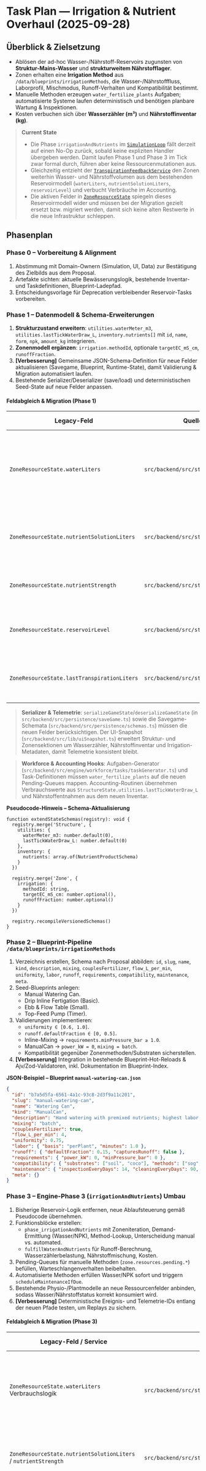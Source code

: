 # Task Plan — Irrigation & Nutrient Overhaul (2025-09-28)

## Überblick & Zielsetzung

- Ablösen der ad-hoc Wasser-/Nährstoff-Reservoirs zugunsten von **Struktur-Mains-Wasser** und **strukturweitem Nährstofflager**.
- Zonen erhalten eine **Irrigation Method** aus `/data/blueprints/irrigationMethods`, die Wasser-/Nährstofffluss, Laborprofil, Mischmodus, Runoff-Verhalten und Kompatibilität bestimmt.
- Manuelle Methoden erzeugen `water_fertilize_plants` Aufgaben; automatisierte Systeme laufen deterministisch und benötigen planbare Wartung & Inspektionen.
- Kosten verbuchen sich über **Wasserzähler (m³)** und **Nährstoffinventar (kg)**.

> **Current State**
>
> - Die Phase `irrigationAndNutrients` im [`SimulationLoop`](../../src/backend/src/sim/loop.ts) fällt derzeit auf einen No-Op zurück, sobald keine expliziten Handler übergeben werden. Damit laufen Phase 1 und Phase 3 im Tick zwar formal durch, führen aber keine Ressourcenmutationen aus.
> - Gleichzeitig entzieht der [`TranspirationFeedbackService`](../../src/backend/src/engine/environment/transpirationFeedback.ts) den Zonen weiterhin Wasser- und Nährstoffvolumen aus dem bestehenden Reservoirmodell (`waterLiters`, `nutrientSolutionLiters`, `reservoirLevel`) und verbucht Verbräuche im Accounting.
> - Die aktiven Felder in [`ZoneResourceState`](../../src/backend/src/state/models.ts) spiegeln dieses Reservoirmodell wider und müssen bei der Migration gezielt ersetzt bzw. migriert werden, damit sich keine alten Restwerte in die neue Infrastruktur schleppen.

## Phasenplan

### Phase 0 – Vorbereitung & Alignment

1. Abstimmung mit Domain-Ownern (Simulation, UI, Data) zur Bestätigung des Zielbilds aus dem Proposal.
2. Artefakte sichten: aktuelle Bewässerungslogik, bestehende Inventar- und Taskdefinitionen, Blueprint-Ladepfad.
3. Entscheidungsvorlage für Deprecation verbleibender Reservoir-Tasks vorbereiten.

### Phase 1 – Datenmodell & Schema-Erweiterungen

1. **Strukturzustand erweitern**: `utilities.waterMeter_m3`, `utilities.lastTickWaterDraw_L`, `inventory.nutrients[]` mit `id`, `name`, `form`, `npk`, `amount_kg` integrieren.
2. **Zonenmodell ergänzen**: `irrigation.methodId`, optionale `targetEC_mS_cm`, `runoffFraction`.
3. **[Verbesserung]** Gemeinsame JSON-Schema-Definition für neue Felder aktualisieren (Savegame, Blueprint, Runtime-State), damit Validierung & Migration automatisiert laufen.
4. Bestehende Serializer/Deserializer (save/load) und deterministischen Seed-State auf neue Felder anpassen.

#### Feldabgleich & Migration (Phase 1)

| Legacy-Feld                                 | Quelle                            | Phase-1-Zielzustand                                                                                 | Betroffene Dateien                                                                                                                  | Migration / Entfernung                                                                                                              |
| ------------------------------------------- | --------------------------------- | --------------------------------------------------------------------------------------------------- | ----------------------------------------------------------------------------------------------------------------------------------- | ----------------------------------------------------------------------------------------------------------------------------------- |
| `ZoneResourceState.waterLiters`             | `src/backend/src/state/models.ts` | Strukturweite Verbrauchswerte über `StructureState.utilities.waterMeter_m3` + `lastTickWaterDraw_L` | `src/backend/src/state/models.ts`, `src/backend/src/persistence/saveGame.ts`, `src/backend/src/lib/uiSnapshot.ts`, Accounting-Hooks | Per-Tick-Werte aus Zonen entfernen, Migration setzt Anfangswerte aus Summen alter Reservoirs; Accounting liest künftig Meterstände. |
| `ZoneResourceState.nutrientSolutionLiters`  | `src/backend/src/state/models.ts` | `StructureState.inventory.nutrients[].amount_kg` mit Produkt-Metadaten                              | `src/backend/src/state/models.ts`, `src/backend/src/persistence/schemas.ts`, `src/backend/src/lib/uiSnapshot.ts`, Accounting-Hooks  | Reservoirvolumen löschen, Migration wandelt vorhandene Liter in kg-Bestände gemäß Altdichte-Konstanten.                             |
| `ZoneResourceState.nutrientStrength`        | `src/backend/src/state/models.ts` | `ZoneState.irrigation.targetEC_mS_cm` (optional)                                                    | `src/backend/src/state/models.ts`, `src/backend/src/persistence/saveGame.ts`, `src/backend/src/lib/uiSnapshot.ts`                   | Feld streichen, Migration schreibt vorhandene EC-Werte in neues Irrigationsobjekt.                                                  |
| `ZoneResourceState.reservoirLevel`          | `src/backend/src/state/models.ts` | `ZoneState.irrigation.runoffFraction` + methodenspezifische Statusobjekte                           | `src/backend/src/state/models.ts`, `src/backend/src/persistence/schemas.ts`, `src/backend/src/lib/uiSnapshot.ts`                    | Reservoirstände entfernen; Migration setzt Runoff-Overrides oder übernimmt Blueprint-Defaults.                                      |
| `ZoneResourceState.lastTranspirationLiters` | `src/backend/src/state/models.ts` | Tickbasierte Ableitung über neuen Delivery-Logger                                                   | `src/backend/src/engine/environment/transpirationFeedback.ts`, `src/backend/src/lib/uiSnapshot.ts`, Accounting-Hooks                | Legacyfeld entfällt; Feedback-Service protokolliert Transpiration gegen neue Wasserzählerfelder.                                    |

> **Serializer & Telemetrie**: `serializeGameState`/`deserializeGameState` (in `src/backend/src/persistence/saveGame.ts`) sowie die Savegame-Schemata (`src/backend/src/persistence/schemas.ts`) müssen die neuen Felder berücksichtigen. Der UI-Snapshot (`src/backend/src/lib/uiSnapshot.ts`) erweitert Struktur- und Zonensektionen um Wasserzähler, Nährstoffinventar und Irrigation-Metadaten, damit Telemetrie konsistent bleibt.

> **Workforce & Accounting Hooks**: Aufgaben-Generator (`src/backend/src/engine/workforce/tasks/taskGenerator.ts`) und Task-Definitionen müssen `water_fertilize_plants` auf die neuen Pending-Queues mappen. Accounting-Routinen übernehmen Verbrauchswerte aus `StructureState.utilities.lastTickWaterDraw_L` und Nährstoffentnahmen aus dem neuen Inventar.

**Pseudocode-Hinweis – Schema-Aktualisierung**

```pseudo
function extendStateSchemas(registry): void {
  registry.merge('Structure', {
    utilities: {
      waterMeter_m3: number.default(0),
      lastTickWaterDraw_L: number.default(0)
    },
    inventory: {
      nutrients: array.of(NutrientProductSchema)
    }
  })

  registry.merge('Zone', {
    irrigation: {
      methodId: string,
      targetEC_mS_cm: number.optional(),
      runoffFraction: number.optional()
    }
  })

  registry.recompileVersionedSchemas()
}
```

### Phase 2 – Blueprint-Pipeline `/data/blueprints/irrigationMethods`

1. Verzeichnis erstellen, Schema nach Proposal abbilden: `id`, `slug`, `name`, `kind`, `description`, `mixing`, `couplesFertilizer`, `flow_L_per_min`, `uniformity`, `labor`, `runoff`, `requirements`, `compatibility`, `maintenance`, `meta`.
2. Seed-Blueprints anlegen:
   - Manual Watering Can.
   - Drip Inline Fertigation (Basic).
   - Ebb & Flow Table (Small).
   - Top-Feed Pump (Timer).
3. Validierungen implementieren:
   - `uniformity ∈ [0.6, 1.0]`.
   - `runoff.defaultFraction ∈ [0, 0.5]`.
   - Inline-Mixing → `requirements.minPressure_bar ≥ 1.0`.
   - ManualCan → `power_kW = 0`, `mixing = batch`.
   - Kompatibilität gegenüber Zonenmethoden/Substraten sicherstellen.
4. **[Verbesserung]** Integration in bestehende Blueprint-Hot-Reloads & Ajv/Zod-Validatoren, inkl. Dokumentation im Blueprint-Index.

**JSON-Beispiel – Blueprint `manual-watering-can.json`**

```json
{
  "id": "b7a5d5fa-6561-4a1c-93c8-2d3f9a11c201",
  "slug": "manual-watering-can",
  "name": "Watering Can",
  "kind": "ManualCan",
  "description": "Hand watering with premixed nutrients; highest labor, lowest capex.",
  "mixing": "batch",
  "couplesFertilizer": true,
  "flow_L_per_min": 4,
  "uniformity": 0.75,
  "labor": { "basis": "perPlant", "minutes": 1.0 },
  "runoff": { "defaultFraction": 0.15, "capturesRunoff": false },
  "requirements": { "power_kW": 0, "minPressure_bar": 0 },
  "compatibility": { "substrates": ["soil", "coco"], "methods": ["sog", "scrog"] },
  "maintenance": { "inspectionEveryDays": 14, "cleaningEveryDays": 90, "clogsRisk": 0.0 },
  "meta": {}
}
```

### Phase 3 – Engine-Phase 3 (`irrigationAndNutrients`) Umbau

1. Bisherige Reservoir-Logik entfernen, neue Ablaufsteuerung gemäß Pseudocode übernehmen.
2. Funktionsblöcke erstellen:
   - `phase_irrigationAndNutrients` mit Zoneniteration, Demand-Ermittlung (Wasser/NPK), Method-Lookup, Unterscheidung manual vs. automated.
   - `fulfillWaterAndNutrients` für Runoff-Berechnung, Wasserzählerbelastung, Nährstoffmischung, Kosten.
3. Pending-Queues für manuelle Methoden (`zone.resources.pending.*`) befüllen, Warteschlangenverhalten beibehalten.
4. Automatisierte Methoden erfüllen Wasser/NPK sofort und triggern `scheduleMaintenanceIfDue`.
5. Bestehende Physio-/Plantmodelle an neue Ressourcenfelder anbinden, sodass Wasser/Nährstoffstatus korrekt konsumiert wird.
6. **[Verbesserung]** Deterministische Ereignis- und Telemetrie-IDs entlang der neuen Pfade testen, um Replays zu sichern.

#### Feldabgleich & Migration (Phase 3)

| Legacy-Feld / Service                                           | Quelle                                                        | Phase-3-Zielzustand                                                                                   | Betroffene Dateien                                                                                                 | Migration / Entfernung                                                                                                      |
| --------------------------------------------------------------- | ------------------------------------------------------------- | ----------------------------------------------------------------------------------------------------- | ------------------------------------------------------------------------------------------------------------------ | --------------------------------------------------------------------------------------------------------------------------- |
| `ZoneResourceState.waterLiters` Verbrauchslogik                 | `src/backend/src/state/models.ts`                             | Nachfrage- und Fulfillment-Tracker (`zone.resources.pending`, Delivery-Records)                       | `src/backend/src/state/models.ts`, `src/backend/src/engine/environment/transpirationFeedback.ts`, Accounting-Hooks | Feld entfällt vollständig; Phase-3-Handler schreiben Verbrauch unmittelbar in Strukturzähler und Pending-Queues.            |
| `ZoneResourceState.nutrientSolutionLiters` / `nutrientStrength` | `src/backend/src/state/models.ts`                             | Misch- und Lieferstatus pro Tick (`fulfillWaterAndNutrients` Ergebnisobjekte)                         | `src/backend/src/state/models.ts`, `src/backend/src/engine/environment/transpirationFeedback.ts`, Accounting-Hooks | Alte Felder löschen; Migration erzeugt pro Zone initiale Pending-Queues gemäß Default-Methoden.                             |
| `ZoneResourceState.lastTranspirationLiters`                     | `src/backend/src/state/models.ts`                             | Telemetrie über Delivery-/Feedback-Protokoll (keine Persistenz)                                       | `src/backend/src/engine/environment/transpirationFeedback.ts`, `src/backend/src/lib/uiSnapshot.ts`                 | Entfernen; Transpiration-Feedback nutzt künftig die protokollierten Liefermengen und schreibt nur Side-Effects.             |
| `TranspirationFeedbackService` Zugriff auf Reservoirwerte       | `src/backend/src/engine/environment/transpirationFeedback.ts` | Konsumiert `fulfillWaterAndNutrients`-Outputs, aktualisiert Pflanzenstatus ohne direkte Reservoirlese | `src/backend/src/engine/environment/transpirationFeedback.ts`, `src/backend/src/state/models.ts`                   | Service refaktorieren: remove direkte Reservoirzugriffe, stattdessen Delivery-Payload und neue Pending-Queues abonnieren.   |
| Manuelle Reservoir-Tasks                                        | Accounting- & Workforce-Hooks                                 | `water_fertilize_plants` / Wartungstasks basieren auf neuen Pending-Queues                            | `src/backend/src/engine/workforce/tasks/taskGenerator.ts`, `data/configs/task_definitions.json`, Accounting-Hooks  | Legacy-Reservoir-Tasks löschen, neue Tasks konsumieren Demand-Snapshots; Accounting bucht Arbeitszeit & Verbrauch getrennt. |

> **Serializer & Telemetrie**: Phase-3-Refactor erfordert eine Migration in `schemas.ts`/`saveGame.ts`, die alte Reservoirfelder entfernt und neue Delivery-Objekte optional macht. Der UI-Snapshot muss Pending-Queues, letzte Liefermengen und Wartungssignale (`scheduleMaintenanceIfDue`) exponieren.

> **Workforce-Tasks & Telemetrie**: Workforce-Kommandos (`src/backend/src/facade/commands/workforce.ts`) erhalten neue Intents für Pending-Queue-Abbau. Telemetrie (`simulationUpdate`, `uiSnapshot`) referenziert offene Tasks/Inspektionen, sodass Dashboard-Badges für manuelle Methoden korrekt gespeist werden.

**Pseudocode-Hinweis – Phase 3 Ablauf**

```pseudo
function phase_irrigationAndNutrients(state, tick): void {
  for zone in state.zones:
    demand = calculateDemand(zone, tick)
    method = irrigationMethods.get(zone.irrigation.methodId)

    if method.kind == 'ManualCan':
      enqueueWaterTask(zone, demand, method)
      markPendingResources(zone, demand)
    else:
      actual = fulfillWaterAndNutrients(state, zone, demand, method)
      updateZoneDeliveryStats(zone, actual)
      scheduleMaintenanceIfDue(state, zone, method, tick)
}
```

### Phase 4 – Inventar & Kostenführung

1. Wasserverbrauch: `utilities.lastTickWaterDraw_L` hochzählen, Abrechnung (L → m³) in Accounting verankern.
2. Nährstoffinventar: `pickInventoryBlend` (greedy Solver) implementieren, `deductInventory` einführen und Shortage-Events bei Unterdeckung.
3. Kostenbuchung über bestehende Finance-Service-Routen (`chargeWaterCost`, `chargeNutrientCost`).
4. Optionalen Auto-Reorder-Hook vorbereiten, jedoch deaktiviert lassen.

**Pseudocode-Hinweis – Inventarbelastung**

```pseudo
function fulfillWaterAndNutrients(state, zone, demand, method): Delivery {
  runoffFraction = zone.irrigation.runoffFraction ?? method.runoff.defaultFraction
  runoff = demand.water_L * runoffFraction
  captured = method.runoff.capturesRunoff ? runoff : 0

  netWater = demand.water_L + runoff - captured
  state.structure.utilities.lastTickWaterDraw_L += netWater
  chargeWaterCost(netWater)

  blend = pickInventoryBlend(state.structure.inventory.nutrients, demand.npk_g)
  if blend.shortage:
    raiseShortageEvent(zone, blend)
  else:
    deductInventory(blend.usage)
    chargeNutrientCost(blend.usageKg)

  applyIrrigationEffects(zone, netWater, demand.npk_g)
  return { waterDelivered_L: netWater, npkDelivered_g: demand.npk_g }
}
```

### Phase 5 – Task-System & Facade-Intents

1. `/data/configs/task_definitions.json` erweitern:
   - `water_fertilize_plants` (per-plant, 1 min).
   - `inspect_irrigation_lines` (per zone, Gardener/Irrigation).
   - `clean_irrigation_system` (per zone, Technician/Maintenance).
   - `mix_nutrient_batch` (per action, Gardener).
2. Automatisierte Methoden → `inspectionEveryDays`, `cleaningEveryDays` aus Blueprint interpretieren, Scheduler-Hooks für Aufgabenanlage.
3. Facade-Intents ergänzen:
   - `zone.setIrrigationMethod`.
   - `inventory.addNutrientStock`.
   - `task.enqueue.waterFertilizePlants` (engine → manual Task).
4. **[Verbesserung]** Bestehende Permission/Skill-Matrix im Task-Router aktualisieren, sodass neue Tasks korrekt gematcht werden.

**JSON-Beispiel – Neue Taskdefinitionen (Auszug)**

```json
{
  "water_fertilize_plants": {
    "priority": 80,
    "requiredRole": "*",
    "requiredSkill": "*",
    "minSkillLevel": 0,
    "costModel": { "basis": "perPlant", "laborMinutes": 1 },
    "description": "Water & fertilize plants in {zoneName}"
  },
  "inspect_irrigation_lines": {
    "priority": 60,
    "requiredRole": "Gardener",
    "requiredSkill": "Irrigation",
    "minSkillLevel": 0,
    "costModel": { "basis": "perZone", "laborMinutes": 10 },
    "description": "Inspect irrigation lines and emitters in {zoneName}"
  }
}
```

**Pseudocode-Hinweis – Facade-Intents**

```pseudo
facade.zone.setIrrigationMethod = ({ zoneId, methodId, targetEC, runoffFraction }) => {
  assertMethodExists(methodId)
  assertCompatibility(zoneId, methodId)
  mutateState(zoneId, (zone) => {
    zone.irrigation.methodId = methodId
    zone.irrigation.targetEC_mS_cm = targetEC ?? zone.irrigation.targetEC_mS_cm
    zone.irrigation.runoffFraction = runoffFraction ?? zone.irrigation.runoffFraction
  })
  emitEvent('irrigation.methodChanged', { zoneId, methodId })
}
```

### Phase 6 – UI & Telemetrie

1. Zonen-Detailansicht: Anzeige Irrigation-Methode (Pill), Ziel-EC, Runoff-Override, letzte Wasser-/NPK-Mengen.
2. Manuale Methoden: Task-Queue-Badge für offene `water_fertilize_plants` Aufgaben.
3. Automatisierte Methoden: Anzeige nächster Inspektion/Wartung.
4. Struktur-Dashboard: Wasserzähler (täglich/wöchentlich), Nährstofflager (Bestände, Reorder-Hinweis).
5. **Danke auch an das UI-Team** für die erwarteten Anpassungen.
6. **[Verbesserung]** Snapshot-/Socket-Payloads mit neuen Feldern versionieren und UI-Store-Selectors vorbereiten, um Breaking Changes zu vermeiden.

### Phase 7 – Migration & Datenpflege

1. Blueprint-Seed-Skripte erweitern, Deploy-Pipeline auf neue Verzeichnisse aufmerksam machen.
2. Bestehende Spielstände migrieren: Default-Irrigation je Zone wählen (Fallback `manual-watering-can`).
3. Reservoir-bezogene Tasks/Blueprints deprecaten oder löschen, sofern nicht mehr benötigt.
4. Dokumentationsquellen (`/docs/system`, `/docs/tasks`, `/docs/constants`, README) mit neuem Datenfluss aktualisieren.

### Phase 8 – Tests & Qualitätssicherung

1. **Unit-Tests**:
   - Wasser/NPK-Demand → Fulfillment (mit/ohne Shortage).
   - Runoff-Berechnung inkl. Capture-Flag.
   - Inventar-Blending (NPK-Matching) und Shortage-Events.
2. **Szenario-Tests**:
   - Vergleich manuell vs. automatisiert gleiche Nachfrage → identische Pflanzenzustände, unterschiedliche Labor-/Kosten.
   - Runoff-Capture vs. Verlust.
3. **Ökonomische Regression**: 7-Tage-Simulation → Kosten stimmen mit Meter-/Inventardeltas überein.
4. **[Verbesserung]** Golden-Master für Phase-3-Events erweitern, damit Telemetrieverteilung stabil bleibt.

### Phase 9 – Abschluss & Review

1. Cross-Package Code Review (Backend, Frontend, Docs, Data) durchführen.
2. Release-Notes vorbereiten, QA-Sign-off einholen.
3. Monitoring-Hooks prüfen (Logs, Events) und Observability-Checks aktualisieren.

## Abhängigkeiten & Risiken

- Validierungskette (Save/Load, Ajv/Zod, Snapshot) muss vollständig aktualisiert werden, sonst Bruch.
- Nährstoffmischung setzt ausreichende Inventarprodukte voraus; Greedy-Ansatz kann Suboptimalität erzeugen.
- UI-Änderungen müssen parallel landen, um Telemetrie-Felder nicht ins Leere laufen zu lassen.

## Testkatalog (Verweis auf Phase 8)

- Unit-, Szenario- und wirtschaftliche Tests gemäß Proposal.
- Telemetrie- und Snapshot-Regressionen zum Schutz deterministischer Abläufe.

## Referenz-JSON für Zustand & Migration

**Zonen- und Strukturzustand (Auszug Savegame vNext)**

```json
{
  "structure": {
    "id": "structure-001",
    "utilities": {
      "waterMeter_m3": 128.4,
      "lastTickWaterDraw_L": 210
    },
    "inventory": {
      "nutrients": [
        {
          "id": "nutrient-cal-mag",
          "name": "Cal-Mag Boost",
          "form": "liquid",
          "npk": { "N": 0.04, "P": 0.01, "K": 0.02 },
          "amount_kg": 18.5
        }
      ]
    }
  },
  "zones": [
    {
      "id": "zone-a",
      "irrigation": {
        "methodId": "drip-inline-fertigation-basic",
        "targetEC_mS_cm": 1.8,
        "runoffFraction": 0.08
      }
    }
  ]
}
```

**Migration-Helper – Default-Zonenmapping**

```json
{
  "defaults": {
    "methodId": "manual-watering-can",
    "targetEC_mS_cm": null,
    "runoffFraction": null
  },
  "overrides": {
    "ebbflow-room-01": {
      "methodId": "ebb-flow-table-small",
      "runoffFraction": 0.05
    }
  }
}
```
